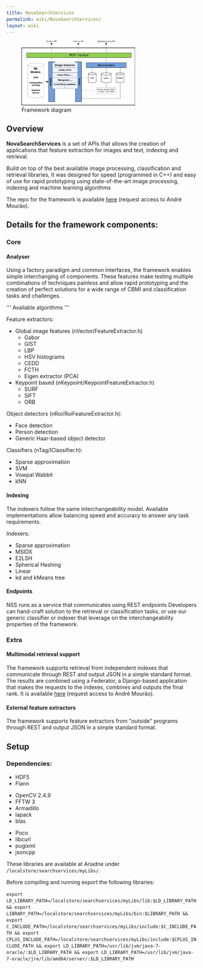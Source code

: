 ```yaml
---
title: NovaSearchServices
permalink: wiki/NovaSearchServices/
layout: wiki
---
```


<figure>
<img src="NSS.png" title="Framework diagram" width="300" alt="" /><figcaption>Framework diagram</figcaption>
</figure>

Overview
--------

**NovaSearchServices** is a set of APIs that allows the creation of
applications that feature extraction for images and text, indexing and
retrieval.

Build on top of the best available image processing, classification and
retrieval libraries, It was designed for speed (programmed in C++) and
easy of use for rapid prototyping using state-of-the-art image
processing, indexing and machine learning algorithms

The repo for the framework is available
[here](https://bitbucket.org/a_mourao/searchservices) (request access to
André Mourão).

Details for the framework components:
-------------------------------------

### Core

#### Analyser

Using a factory paradigm and common interfaces, the framework enables
simple interchanging of components. These features make testing multiple
combinations of techniques painless and allow rapid prototyping and the
creation of perfect solutions for a wide range of CBMI and
classification tasks and challenges.

''' Available algorithms '''

Feature extractors:

-   Global image features (nVector/FeatureExtractor.h)
    -   Gabor
    -   GIST
    -   LBP
    -   HSV histograms
    -   CEDD
    -   FCTH
    -   Eigen extractor (PCA)
-   Keypoint based (nKeypoint/KeypointFeatureExtractor.h)
    -   SURF
    -   SIFT
    -   ORB

Object detectors (nRoi/RoiFeatureExtractor.h):

-   Face detection
-   Person detection
-   Generic Haar-based object detector

Classifiers (nTag/IClassifier.h):

-   Sparse approximation
-   SVM
-   Vowpal Wabbit
-   kNN

#### Indexing

The indexers follow the same interchangeability model. Available
implementations allow balancing speed and accuracy to answer any task
requirements.

Indexers:

-   Sparse approximation
-   MSIDX
-   E2LSH
-   Spherical Hashing
-   Linear
-   kd and kMeans tree

#### Endpoints

NSS runs as a service that communicates using REST endpoints Developers
can hand-craft solution to the retrieval or classification tasks, or use
our generic classifier or indexer that leverage on the
interchangeability properties of the framework.

### Extra

#### Multimodal retrieval support

The framework supports retrieval from independent indexes that
communicate through REST and output JSON in a simple standard format.
The results are combined using a Federator, a Django-based application
that makes the requests to the indexes, combines and outputs the final
rank. It is available [here](https://bitbucket.org/a_mourao/federator)
(request access to André Mourão).

#### External feature extractors

The framework supports feature extractors from "outside" programs
through REST and output JSON in a simple standard format.

Setup
-----

### Dependencies:

-   HDF5
-   Flann

<!-- -->

-   OpenCV 2.4.9
-   FFTW 3
-   Armadillo
-   lapack
-   blas

<!-- -->

-   Poco
-   libcurl
-   pugixml
-   jsoncpp

These libraries are available at Ariadne under
`/localstore/searchservices/myLibs/`.

Before compiling and running export the following libraries:

`export LD_LIBRARY_PATH=/localstore/searchservices/myLibs/lib:$LD_LIBRARY_PATH && export LIBRARY_PATH=/localstore/searchservices/myLibs/bin:$LIBRARY_PATH && export C_INCLUDE_PATH=/localstore/searchservices/myLibs/include:$C_INCLUDE_PATH && export CPLUS_INCLUDE_PATH=/localstore/searchservices/myLibs/include:$CPLUS_INCLUDE_PATH && export LD_LIBRARY_PATH=/usr/lib/jvm/java-7-oracle/:$LD_LIBRARY_PATH && export LD_LIBRARY_PATH=/usr/lib/jvm/java-7-oracle/jre/lib/amd64/server/:$LD_LIBRARY_PATH`
